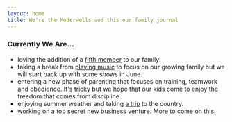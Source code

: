 ```yaml
---
layout: home
title: We're the Moderwells and this our family journal
---
```


### Currently We Are...

- loving the addition of a [fifth member](/indigo) to our family!
- taking a break from [playing music](https://www.annaandthedeeperwell.com/shows) to focus on our growing family but we will start back up with some shows in June.
- entering a new phase of parenting that focuses on training, teamwork and obedience. It's tricky but we hope that our kids come to enjoy the freedom that comes from discipline.
- enjoying summer weather and taking [a trip](/leatherwood) to the country.
- working on a top secret new business venture. More to come on this.
